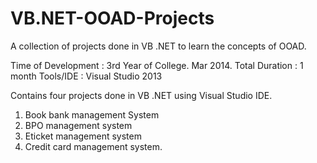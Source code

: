 # VB.NET-OOAD-Projects
A collection of projects done in VB .NET to learn the concepts of OOAD.

Time of Development : 3rd Year of College. Mar 2014.
Total Duration : 1 month
Tools/IDE : Visual Studio 2013

Contains four projects done in VB .NET using Visual Studio IDE.
1. Book bank management System
2. BPO management system
3. Eticket management system
4. Credit card management system.
